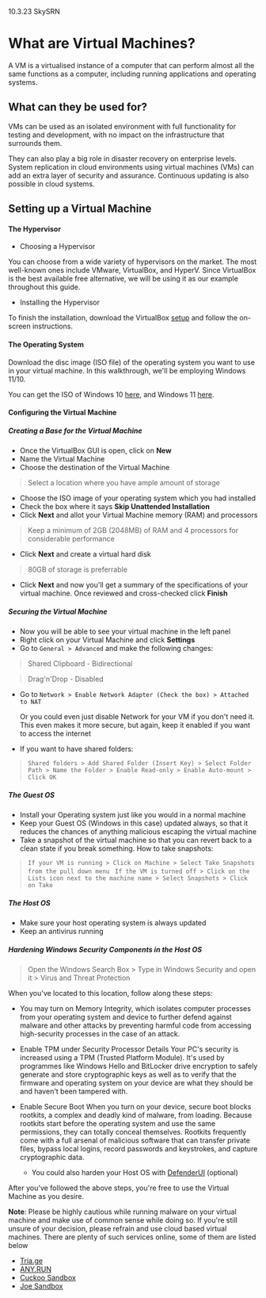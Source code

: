 10.3.23 SkySRN

# What are Virtual Machines?

A VM is a virtualised instance of a computer that can perform almost all the same functions as a computer, including running applications and operating systems.

## What can they be used for? 

VMs can be used as an isolated environment with full functionality for testing and development, with no impact on the infrastructure that surrounds them.

They can also play a big role in disaster recovery on enterprise levels. System replication in cloud environments using virtual machines (VMs) can add an extra layer of security and assurance. Continuous updating is also possible in cloud systems.

## Setting up a Virtual Machine 

#### The Hypervisor 

- Choosing a Hypervisor 

You can choose from a wide variety of hypervisors on the market. The most well-known ones include VMware, VirtualBox, and HyperV. Since VirtualBox is the best available free alternative, we will be using it as our example throughout this guide.

- Installing the Hypervisor 

To finish the installation, download the VirtualBox [setup](https://www.virtualbox.org/wiki/Downloads) and follow the on-screen instructions.

#### The Operating System

Download the disc image (ISO file) of the operating system you want to use in your virtual machine. In this walkthrough, we'll be employing Windows 11/10.

You can get the ISO of Windows 10 [here](https://www.microsoft.com/en-in/software-download/windows10ISO), and Windows 11 [here](https://www.microsoft.com/software-download/windows11). 

#### Configuring the Virtual Machine 

##### Creating a Base for the Virtual Machine

- Once the VirtualBox GUI is open, click on **New** 
- Name the Virtual Machine 
- Choose the destination of the Virtual Machine
> Select a location where you have ample amount of storage
- Choose the ISO image of your operating system which you had installed 
- Check the box where it says **Skip Unattended Installation**
- Click **Next** and allot your Virtual Machine memory (RAM) and processors
> Keep a minimum of 2GB (2048MB) of RAM and 4 processors for considerable performance
- Click **Next** and create a virtual hard disk
> 80GB of storage is preferrable 
- Click **Next** and now you'll get a summary of the specifications of your virtual machine. Once reviewed and cross-checked click **Finish**

##### Securing the Virtual Machine

- Now you will be able to see your virtual machine in the left panel
- Right click on your Virtual Machine and click **Settings**
- Go to `General > Advanced` and make the following changes:

> Shared Clipboard - Bidirectional 

> Drag'n'Drop - Disabled

- Go to `Network > Enable Network Adapter (Check the box) > Attached to NAT`
  
  Or you could even just disable Network for your VM if you don't need it. This even makes it more secure, but again, keep it enabled if you want to access the internet
  
- If you want to have shared folders:

> `Shared folders > Add Shared Folder (Insert Key) > Select Folder Path > Name the Folder > Enable Read-only > Enable Auto-mount > Click OK`

##### The Guest OS

- Install your Operating system just like you would in a normal machine
- Keep your Guest OS (Windows in this case) updated always, so that it reduces the chances of anything malicious escaping the virtual machine
- Take a snapshot of the virtual machine so that you can revert back to a clean state if you break something.
  How to take snapshots:
> `If your VM is running > Click on Machine > Select Take Snapshots from the pull down menu`
> ` If the VM is turned off > Click on the Lists icon next to the machine name > Select Snapshots > Click on Take`


##### The Host OS

- Make sure your host operating system is always updated
- Keep an antivirus running

##### Hardening Windows Security Components in the Host OS

> Open the Windows Search Box > Type in Windows Security and open it > Virus and Threat Protection

When you've located to this location, follow along these steps: 

- You may turn on Memory Integrity, which isolates computer processes from your operating system and device to further defend against malware and other attacks by preventing harmful code from accessing high-security processes in the case of an attack.
- Enable TPM under Security Processor Details
  Your PC's security is increased using a TPM (Trusted Platform Module). It's used by programmes like Windows Hello and BitLocker drive encryption to safely generate and store cryptographic keys as well as to verify that the firmware and operating system on your device are what they should be and haven't been tampered with.
- Enable Secure Boot 
  When you turn on your device, secure boot blocks rootkits, a complex and deadly kind of malware, from loading. Because rootkits start before the operating system and use the same permissions, they can totally conceal themselves. Rootkits frequently come with a full arsenal of malicious software that can transfer private files, bypass local logins, record passwords and keystrokes, and capture cryptographic data.
  
  - You could also harden your Host OS with [DefenderUI](https://www.defenderui.com/) (optional)
  
After you've followed the above steps, you're free to use the Virtual Machine as you desire. 

**Note**: Please be highly cautious while running malware on your virtual machine and make use of common sense while doing so. If you're still unsure of your decision, please refrain and use cloud based virtual machines. There are plenty of such services online, some of them are listed below

- [Tria.ge](https://tria.ge/)
- [ANY.RUN](https://app.any.run/)
- [Cuckoo Sandbox](https://cuckoo.cert.ee/)
- [Joe Sandbox](https://www.joesandbox.com/#windows)

  




